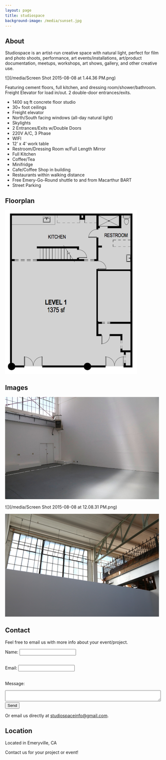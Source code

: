 ```yaml
---
layout: page
title: studiospace
background-image: /media/sunset.jpg
---
```


## About

Studiospace is an artist-run creative space with natural light, perfect for film and photo shoots, performance, art events/installations, art/product documentation, meetups, workshops, art shows, gallery, and other creative use.

![](/media/Screen Shot 2015-08-08 at 1.44.36 PM.png)

Featuring cement floors, full kitchen, and dressing room/shower/bathroom. Freight Elevator for load in/out. 2 double-door entrances/exits.

  - 1400 sq ft concrete floor studio
  - 30+ foot ceilings
  - Freight elevator
  - North/South facing windows (all-day natural light)
  - Skylights
  - 2 Entrances/Exits w/Double Doors
  - 220V A/C, 3 Phase
  - WIFI
  - 12’ x 4’ work table
  - Restroom/Dressing Room w/Full Length Mirror
  - Full Kitchen
  - Coffee/Tea
  - Minifridge
  - Cafe/Coffee Shop in building
  - Restaurants within walking distance
  - Free Emery-Go-Round shuttle to and from Macarthur BART
  - Street Parking

## Floorplan

![](/media/floorplan.png)

## Images

![](/media/studiospace.jpg)

![](/media/Screen Shot 2015-08-08 at 12.08.31 PM.png)

![](/media/sunset2.jpg)

## Contact

Feel free to email us with more info about your event/project.

<form action="//formspree.io/studiospaceinfo@gmail.com" method="POST">

  Name:
  <input type="text" name="name"><br /><br />

  Email:
  <input type="email" name="replyto"><br /><br />

  Message:
  <textarea style="width:100%" name="message"></textarea>

  <input type="submit" value="Send">
</form>

Or email us directly at <a href="mailto:studiospaceinfo@gmail.com">studiospaceinfo@gmail.com</a>.


## Location

Located in Emeryville, CA

Contact us for your project or event!

<!--

![Image Alt](http://big.assets.huffingtonpost.com/slide_297900_2460087_free.gif)


![](/media/Screen Shot 2015-06-27 at 2.01.03 PM.png)

![](/media/Screen Shot 2015-06-27 at 2.01.13 PM.jpeg)

![](/media/Screen Shot 2015-08-08 at 1.44.24 PM.png)

![](/media/Screen Shot 2015-06-27 at 1.37.57 PM.png)
-->